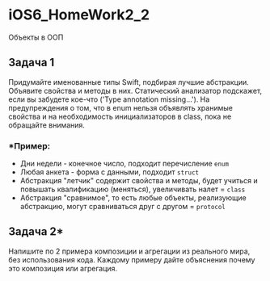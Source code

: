 # iOS6_HomeWork2_2
Объекты в ООП

## Задача 1

Придумайте именованные типы Swift, подбирая лучшие абстракции. Объявите свойства и методы в них. 
Статический анализатор подскажет, если вы забудете кое-что ('Type annotation missing...').
На предупреждения о том, что в enum нельзя объявлять хранимые свойства и на необходимость инициализаторов в class, 
пока не обращайте внимания.

### *Пример:

- Дни недели - конечное число, подходит перечисление `enum`
- Любая анкета - форма с данными, подходит `struct`
- Абстракция "летчик" содержит свойства и методы, будет учиться и повышать квалификацию (меняться), увеличивать налет = `class`
- Абстракция "сравнимое", то есть любые объекты, реализующие абстракцию, могут сравниваться друг с другом = `protocol` 

## Задача 2*

Напишите по 2 примера композиции и агрегации из реального мира, без использования кода. Каждому примеру дайте объяснения почему это композиция или агрегация.
